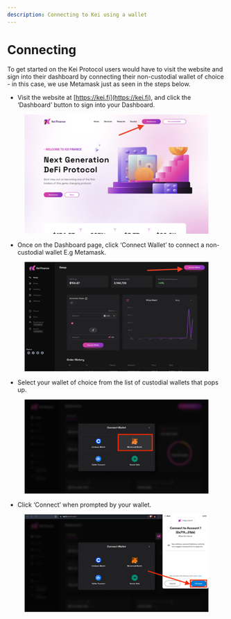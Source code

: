 ```yaml
---
description: Connecting to Kei using a wallet
---
```


# Connecting

To get started on the Kei Protocol users would have to visit the website and sign into their dashboard by connecting their non-custodial wallet of choice - in this case, we use Metamask just as seen in the steps below.

* Visit the website at [https://kei.fi](https://kei.fi), and click the ‘Dashboard’ button to sign into your Dashboard.

<figure><img src="../.gitbook/assets/image (14).png" alt=""><figcaption></figcaption></figure>

* Once on the Dashboard page, click ‘Connect Wallet’ to connect a non-custodial wallet E.g Metamask.

<figure><img src="../.gitbook/assets/image (16).png" alt=""><figcaption></figcaption></figure>

* Select your wallet of choice from the list of custodial wallets that pops up.

<figure><img src="../.gitbook/assets/image (15).png" alt=""><figcaption></figcaption></figure>

* Click ‘Connect’ when prompted by your wallet.

<figure><img src="../.gitbook/assets/image (2).png" alt=""><figcaption></figcaption></figure>
